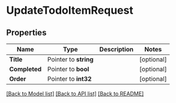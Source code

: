 # UpdateTodoItemRequest

## Properties

Name | Type | Description | Notes
------------ | ------------- | ------------- | -------------
**Title** | Pointer to **string** |  | [optional] 
**Completed** | Pointer to **bool** |  | [optional] 
**Order** | Pointer to **int32** |  | [optional] 

[[Back to Model list]](../README.md#documentation-for-models) [[Back to API list]](../README.md#documentation-for-api-endpoints) [[Back to README]](../README.md)



